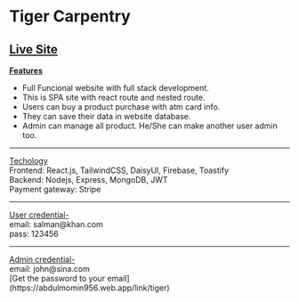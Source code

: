 # Tiger Carpentry
## [Live Site](https://tiger-carpentry.web.app/)

<u><b>Features</b></u>
* Full Funcional website with full stack development.
* This is SPA site with react route and nested route.
* Users can buy a product purchase with atm card info.
* They can save their data in website database.
* Admin can manage all product. He/She can make another user admin too.
<hr>
<u>Techology</u><br>
Frontend: React.js, TailwindCSS, DaisyUI, Firebase, Toastify<br>
Backend: Nodejs, Express, MongoDB, JWT<br>
Payment gateway: Stripe
<hr>
<u>User credential-</u><br>
email: salman@khan.com<br>
pass: 123456 
<hr>
<u>Admin credential-</u><br>
email: john@sina.com<br>
[Get the password to your email](https://abdulmomin956.web.app/link/tiger)

  
  